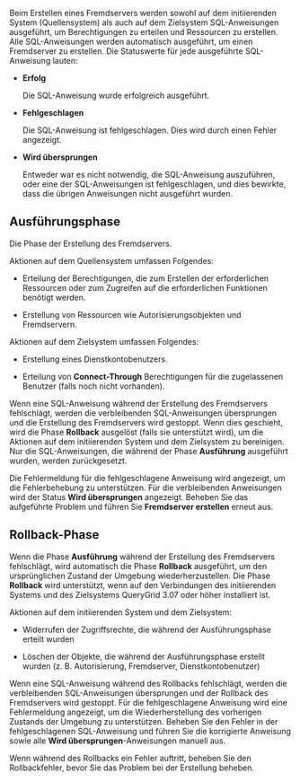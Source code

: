 Beim Erstellen eines Fremdservers werden sowohl auf dem initiierenden System (Quellensystem) als auch auf dem Zielsystem SQL-Anweisungen ausgeführt, um Berechtigungen zu erteilen und Ressourcen zu erstellen. Alle SQL-Anweisungen werden automatisch ausgeführt, um einen Fremdserver zu erstellen. Die Statuswerte für jede ausgeführte SQL-Anweisung lauten:

-   **Erfolg**

    Die SQL-Anweisung wurde erfolgreich ausgeführt.

-   **Fehlgeschlagen**

    Die SQL-Anweisung ist fehlgeschlagen. Dies wird durch einen Fehler angezeigt.

-   **Wird übersprungen**

    Entweder war es nicht notwendig, die SQL-Anweisung auszuführen, oder eine der SQL-Anweisungen ist fehlgeschlagen, und dies bewirkte, dass die übrigen Anweisungen nicht ausgeführt wurden.

Ausführungsphase
----------------

Die Phase der Erstellung des Fremdservers.

Aktionen auf dem Quellensystem umfassen Folgendes:

-   Erteilung der Berechtigungen, die zum Erstellen der erforderlichen Ressourcen oder zum Zugreifen auf die erforderlichen Funktionen benötigt werden.

-   Erstellung von Ressourcen wie Autorisierungsobjekten und Fremdservern.

Aktionen auf dem Zielsystem umfassen Folgendes:

-   Erstellung eines Dienstkontobenutzers.

-   Erteilung von **Connect-Through** Berechtigungen für die zugelassenen Benutzer (falls noch nicht vorhanden).

Wenn eine SQL-Anweisung während der Erstellung des Fremdservers fehlschlägt, werden die verbleibenden SQL-Anweisungen übersprungen und die Erstellung des Fremdservers wird gestoppt. Wenn dies geschieht, wird die Phase **Rollback** ausgelöst (falls sie unterstützt wird), um die Aktionen auf dem initiierenden System und dem Zielsystem zu bereinigen. Nur die SQL-Anweisungen, die während der Phase **Ausführung** ausgeführt wurden, werden zurückgesetzt.

Die Fehlermeldung für die fehlgeschlagene Anweisung wird angezeigt, um die Fehlerbehebung zu unterstützen. Für die verbleibenden Anweisungen wird der Status **Wird übersprungen** angezeigt. Beheben Sie das aufgeführte Problem und führen Sie **Fremdserver erstellen** erneut aus.

Rollback-Phase
--------------

Wenn die Phase **Ausführung** während der Erstellung des Fremdservers fehlschlägt, wird automatisch die Phase **Rollback** ausgeführt, um den ursprünglichen Zustand der Umgebung wiederherzustellen. Die Phase **Rollback** wird unterstützt, wenn auf den Verbindungen des initiierenden Systems und des Zielsystems QueryGrid 3.07 oder höher installiert ist.

Aktionen auf dem initiierenden System und dem Zielsystem:

-   Widerrufen der Zugriffsrechte, die während der Ausführungsphase erteilt wurden

-   Löschen der Objekte, die während der Ausführungsphase erstellt wurden (z. B. Autorisierung, Fremdserver, Dienstkontobenutzer)

Wenn eine SQL-Anweisung während des Rollbacks fehlschlägt, werden die verbleibenden SQL-Anweisungen übersprungen und der Rollback des Fremdservers wird gestoppt. Für die fehlgeschlagene Anweisung wird eine Fehlermeldung angezeigt, um die Wiederherstellung des vorherigen Zustands der Umgebung zu unterstützen. Beheben Sie den Fehler in der fehlgeschlagenen SQL-Anweisung und führen Sie die korrigierte Anweisung sowie alle **Wird übersprungen**-Anweisungen manuell aus.

Wenn während des Rollbacks ein Fehler auftritt, beheben Sie den Rollbackfehler, bevor Sie das Problem bei der Erstellung beheben.
